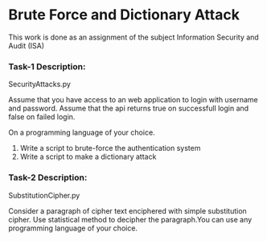 # Brute Force and Dictionary Attack
This work is done as an assignment of the subject Information Security and Audit (ISA)

### Task-1 Description: 
SecurityAttacks.py

Assume that you have access to an web application to login with username and password. Assume that the api returns true on successfull login and false on failed login.


On a programming language of your choice.
1. Write a script to brute-force the authentication system
2. Write a script to make a dictionary attack


### Task-2 Description: 
SubstitutionCipher.py

Consider a paragraph of cipher text enciphered with simple substitution cipher. Use statistical method to decipher
the paragraph.You can use any programming language of your choice.


